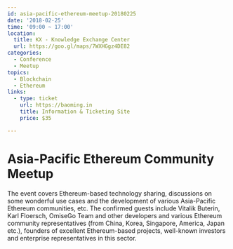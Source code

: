 ```yaml
---
id: asia-pacific-ethereum-meetup-20180225
date: '2018-02-25'
time: '09:00 ~ 17:00'
location:
  title: KX - Knowledge Exchange Center
  url: https://goo.gl/maps/7WXHGgz4DE82
categories:
  - Conference
  - Meetup
topics:
  - Blockchain
  - Ethereum
links:
  - type: ticket
    url: https://baoming.in
    title: Information & Ticketing Site
    price: $35

---
```


# Asia-Pacific Ethereum Community Meetup

The event covers Ethereum-based technology sharing, discussions on some wonderful use cases
and the development of various Asia-Pacific Ethereum communities, etc. The confirmed guests
include Vitalik Buterin, Karl Floersch, OmiseGo Team and other developers and various Ethereum
community representatives (from China, Korea, Singapore, America, Japan etc.), founders of
excellent Ethereum-based projects, well-known investors and enterprise representatives in
this sector.
